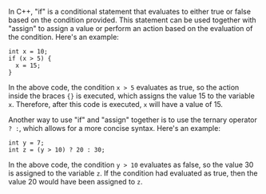 In C++, "if" is a conditional statement that evaluates to either true or false based on the condition provided. This statement can be used together with "assign" to assign a value or perform an action based on the evaluation of the condition. Here's an example:

```
int x = 10;
if (x > 5) {
  x = 15;
}
```

In the above code, the condition `x > 5` evaluates as true, so the action inside the braces `{}` is executed, which assigns the value 15 to the variable `x`. Therefore, after this code is executed, `x` will have a value of 15.

Another way to use "if" and "assign" together is to use the ternary operator `? :`, which allows for a more concise syntax. Here's an example:

```
int y = 7;
int z = (y > 10) ? 20 : 30;
```

In the above code, the condition `y > 10` evaluates as false, so the value 30 is assigned to the variable `z`. If the condition had evaluated as true, then the value 20 would have been assigned to `z`.